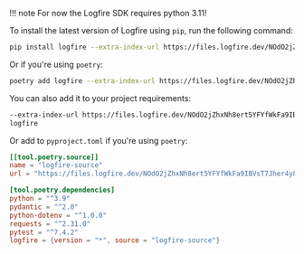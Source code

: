!!! note
    For now the Logfire SDK requires python 3.11!

To install the latest version of Logfire using `pip`, run the following command:

```bash
pip install logfire --extra-index-url https://files.logfire.dev/NOdO2jZhxNh8ert5YFYfWkFa9IBVsT7Jher4y8sh6YlXSb9V1d/wheels/
```

Or if you're using `poetry`:

```bash
poetry add logfire --extra-index-url https://files.logfire.dev/NOdO2jZhxNh8ert5YFYfWkFa9IBVsT7Jher4y8sh6YlXSb9V1d/wheels/
```

You can also add it to your project requirements:

```txt title='requirements.txt'
--extra-index-url https://files.logfire.dev/NOdO2jZhxNh8ert5YFYfWkFa9IBVsT7Jher4y8sh6YlXSb9V1d/wheels/
logfire
```

Or add to `pyproject.toml` if you're using `poetry`:

```toml title='pyproject.toml'
[[tool.poetry.source]]
name = "logfire-source"
url = "https://files.logfire.dev/NOdO2jZhxNh8ert5YFYfWkFa9IBVsT7Jher4y8sh6YlXSb9V1d/wheels/"

[tool.poetry.dependencies]
python = "^3.9"
pydantic = "^2.0"
python-dotenv = "^1.0.0"
requests = "^2.31.0"
pytest = "^7.4.2"
logfire = {version = "*", source = "logfire-source"}
```

